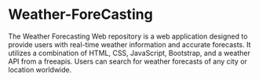 # Weather-ForeCasting
The Weather Forecasting Web repository is a web application designed to provide users with real-time weather information and accurate forecasts. It utilizes a combination of HTML, CSS, JavaScript, Bootstrap, and a weather API from a freeapis. Users can search for weather forecasts of any city or location worldwide. 
